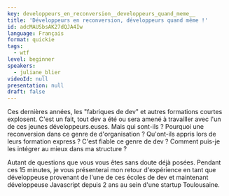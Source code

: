 ```yaml
---
key: developpeurs_en_reconversion__developpeurs_quand_meme__
title: 'Développeurs en reconversion, développeurs quand même !'
id: adcMAUSbsAK27dQJA4Iw
language: Français
format: quickie
tags:
  - wtf
level: beginner
speakers:
  - juliane_blier
videoId: null
presentation: null
draft: false
---
```

Ces dernières années, les "fabriques de dev" et autres formations courtes explosent. C'est un fait, tout dev a été ou sera amené à travailler avec l'un de ces jeunes développeurs.euses. Mais qui sont-ils ? Pourquoi une reconversion dans ce genre de d'organisation ? Qu'ont-ils appris lors de leurs formation express ? C'est fiable ce genre de dev ? Comment puis-je les intégrer au mieux dans ma structure ?

Autant de questions que vous vous êtes sans doute déjà posées. Pendant ces 15 minutes, je vous présenterai mon retour d'expérience en tant que développeuse provenant de l'une de ces écoles de dev et maintenant développeuse Javascript depuis 2 ans au sein d'une startup Toulousaine.